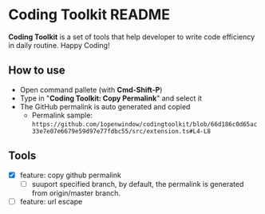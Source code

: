 # Coding Toolkit README

**Coding Toolkit** is a set of tools that help developer to write code efficiency in daily routine. Happy Coding!

## How to use
- Open command pallete (with **Cmd-Shift-P**)
- Type in "**Coding Toolkit: Copy Permalink**" and select it
- The GitHub permalink is auto generated and copied
  - Permalink sample: `https://github.com/1openwindow/codingtoolkit/blob/66d186c0d65ac33e7e07e6679e59d97e77fdbc55/src/extension.ts#L4-L8`
## Tools
- [x] feature: copy github permalink
  - [ ] suuport specified branch, by default, the permalink is generated from origin/master branch.
- [ ] feature: url escape
